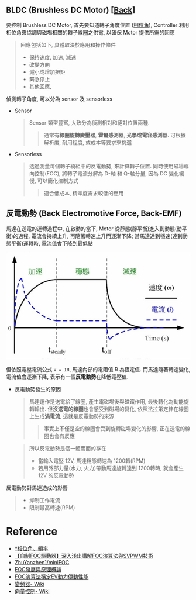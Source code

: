 BLDC (Brushless DC Motor) [[Back](note_BLDC.md)]
---

要控制 Brushless DC Motor, 首先要知道轉子角度位置 ([相位角](note_Phase.md)), Controller 利用相位角來協調與磁場相關的轉子線圈之供電, 以確保 Motor 提供所需的回應
> 回應包括如下, 具體取決於應用和操作條件
> + 保持速度, 加速, 減速
> + 改變方向
> + 減小或增加扭矩
> + 緊急停止
> + 其他回應,


偵測轉子角度, 可以分為 sensor 及 sensorless

+ Sensor
    > Sensor 類型豐富, 大致分為偵測相對和絕對位置兩種.
    >> 通常有**線圈旋轉變壓器**, **霍爾感測器**, **光學或電容感測器**. 可根據解析度, 耐用程度, 或成本等要求來挑選

+ Sensorless
    > 透過測量每個轉子繞組中的反電動勢, 來計算轉子位置.
    同時使用磁場導向控制(FOC), 將轉子電流分解為 D-軸 和 Q-軸分量, 因為 DC 變化緩慢, 可以簡化控制方式
    >> 適合低成本, 精準度需求較低的應用


## 反電動勢 (Back Electromotive Force, Back-EMF)

馬達在送電的運轉過程中, 在啟動的當下, Motor 從靜態(靜平衡)進入到動態(動平衡)的過程, 電流會持續上升, 再隨著轉速上升而逐漸下降;
當馬達達到穩速(達到動態平衡)運轉時, 電流值會下降到最低點

![motor_rotating_current](motor_rotating_current.jpg)

但依照電壓電流公式 `V = IR`, 馬達內部的電阻值 R 為恆定值.
而馬達隨著轉速變化, 電流值會逐漸下降, 表示有一個**反電動勢**在降低電壓值.

+ 反電動勢發生的原因
    > 馬達運作是送電給了線圈, 產生電磁場後與磁鐵作用, 最後轉化為動能旋轉輸出.
    但**沒送電的線圈**也會感受到磁場的變化, 依照法拉第定律在線圈上生成**渦電流**, 這就是反電動勢的來源.
    >> 事實上不僅是空的線圈會受到旋轉磁場變化的影響, 正在送電的線圈也會有反應

    > 所以反電動勢是個一體兩面的存在
    > + 當輸入電壓 12V, 馬達穩態轉速為 1200轉(RPM)
    > + 若用外部力量(水力, 火力)帶動馬達旋轉達到 1200轉時, 就會產生 12V 的反電動勢


反電動勢對馬達造成的影響
> + 抑制工作電流
> + 限制最高轉速(RPM)






# Reference
+ [*相位角、頻率](https://www.geogebra.org/m/wthz4bhr)
+ [【自制FOC驅動器】深入淺出講解FOC演算法與SVPWM技術](https://zhuanlan.zhihu.com/p/147659820)
+ [ZhuYanzhen1/miniFOC](https://github.com/ZhuYanzhen1/miniFOC)
+ [FOC發展與原理概論](https://blog.udn.com/hal9678/6714149)
+ [FOC演算法穩定EV動力傳動性能](https://www.edntaiwan.com/20210825ta31-foc-algorithm-enhances-ev-powertrain-performance/)
+ [變頻器- Wiki](https://zh.m.wikipedia.org/zh-hant/%E5%8F%98%E9%A2%91%E5%99%A8)
+ [向量控制- Wiki](https://zh.m.wikipedia.org/zh-hant/%E5%90%91%E9%87%8F%E6%8E%A7%E5%88%B6)



